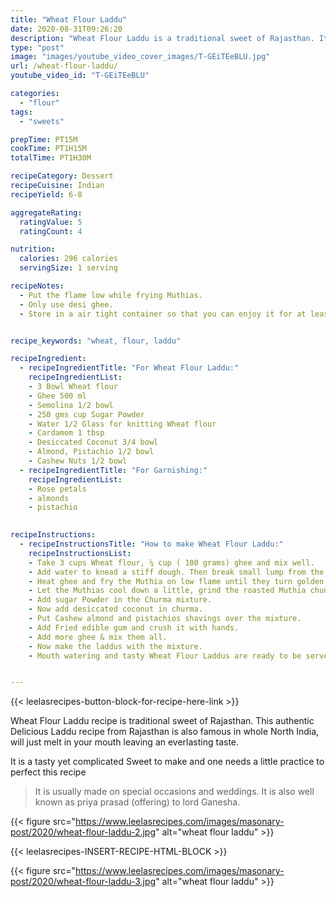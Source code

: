 ```yaml
---
title: "Wheat Flour Laddu"
date: 2020-08-31T09:26:20
description: "Wheat Flour Laddu is a traditional sweet of Rajasthan. It is usually made on special occasions and weddings."
type: "post"
image: "images/youtube_video_cover_images/T-GEiTEeBLU.jpg"
url: /wheat-flour-laddu/
youtube_video_id: "T-GEiTEeBLU"

categories: 
  - "flour"
tags:
  - "sweets"

prepTime: PT15M
cookTime: PT1H15M
totalTime: PT1H30M

recipeCategory: Dessert
recipeCuisine: Indian
recipeYield: 6-8

aggregateRating:
  ratingValue: 5
  ratingCount: 4

nutrition:
  calories: 296 calories
  servingSize: 1 serving

recipeNotes: 
  - Put the flame low while frying Muthias.
  - Only use desi ghee.
  - Store in a air tight container so that you can enjoy it for at least 1 month. 


recipe_keywords: "wheat, flour, laddu"

recipeIngredient:
  - recipeIngredientTitle: "For Wheat Flour Laddu:"
    recipeIngredientList: 
    - 3 Bowl Wheat flour
    - Ghee 500 ml 
    - Semolina 1/2 bowl
    - 250 gms cup Sugar Powder
    - Water 1/2 Glass for knitting Wheat flour
    - Cardamom 1 tbsp
    - Desiccated Coconut 3/4 bowl
    - Almond, Pistachio 1/2 bowl
    - Cashew Nuts 1/2 bowl
  - recipeIngredientTitle: "For Garnishing:"
    recipeIngredientList: 
    - Rose petals
    - almonds
    - pistachio
    

recipeInstructions:
  - recipeInstructionsTitle: "How to make Wheat Flour Laddu:"
    recipeInstructionsList:
    - Take 3 cups Wheat flour, ¼ cup ( 100 grams) ghee and mix well. 
    - Add water to knead a stiff dough. Then break small lump from the kneaded wheat dough, bind it and press gently to give Muthia shape. 
    - Heat ghee and fry the Muthia on low flame until they turn golden brown in color.
    - Let the Muthias cool down a little, grind the roasted Muthia chunks to prepare a grainy textured mixture.
    - Add sugar Powder in the Churma mixture.
    - Now add desiccated coconut in churma.
    - Put Cashew almond and pistachios shavings over the mixture.
    - Add Fried edible gum and crush it with hands.
    - Add more ghee & mix them all.
    - Now make the laddus with the mixture.
    - Mouth watering and tasty Wheat Flour Laddus are ready to be served.


---
```


{{< leelasrecipes-button-block-for-recipe-here-link >}}

Wheat Flour Laddu recipe is traditional sweet of Rajasthan. This authentic Delicious Laddu recipe from Rajasthan is also famous in whole North India, will just melt in your mouth leaving an everlasting taste. 

It is a tasty yet complicated Sweet to make and one needs a little practice to perfect this recipe 

> It is usually made on special occasions and weddings. It is also well known as priya prasad (offering) to lord Ganesha.


{{< figure src="https://www.leelasrecipes.com/images/masonary-post/2020/wheat-flour-laddu-2.jpg" alt="wheat flour laddu" >}}


{{< leelasrecipes-INSERT-RECIPE-HTML-BLOCK >}}

{{< figure src="https://www.leelasrecipes.com/images/masonary-post/2020/wheat-flour-laddu-3.jpg" alt="wheat flour laddu" >}}


